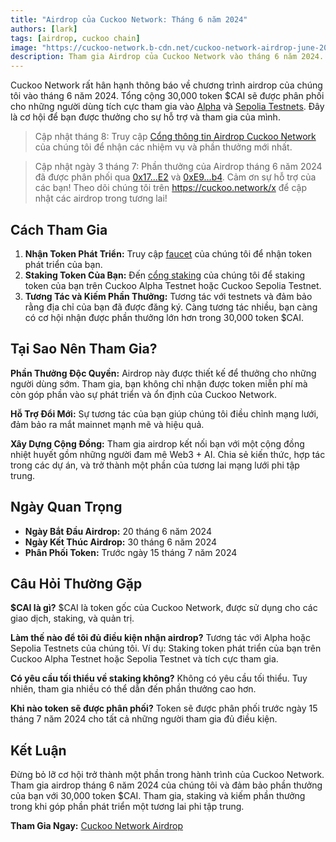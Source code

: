 ```yaml
---
title: "Airdrop của Cuckoo Network: Tháng 6 năm 2024"
authors: [lark]
tags: [airdrop, cuckoo chain]
image: "https://cuckoo-network.b-cdn.net/cuckoo-network-airdrop-june-2024.webp"
description: Tham gia Airdrop của Cuckoo Network vào tháng 6 năm 2024. Tương tác với Alpha và Sepolia Testnets để nhận phần của bạn trong 30,000 token $CAI. Đừng bỏ lỡ!
---
```


Cuckoo Network rất hân hạnh thông báo về chương trình airdrop của chúng tôi vào tháng 6 năm 2024. Tổng cộng 30,000 token $CAI sẽ được phân phối cho những người dùng tích cực tham gia vào [Alpha](https://scan.cuckoo.network/) và [Sepolia Testnets](https://testnet-scan.cuckoo.network/). Đây là cơ hội để bạn được thưởng cho sự hỗ trợ và tham gia của mình.

> Cập nhật tháng 8: Truy cập [Cổng thông tin Airdrop Cuckoo Network](https://cuckoo.network/portal/airdrop) của chúng tôi để nhận các nhiệm vụ và phần thưởng mới nhất.

> Cập nhật ngày 3 tháng 7: Phần thưởng của Airdrop tháng 6 năm 2024 đã được phân phối qua [0x17...E2](https://scan.cuckoo.network/address/0x17Ee826fB6E9Cf7Bc1433a50215A62Ff49999CE2) và [0xE9...b4](https://scan.cuckoo.network/address/0xE92f753D70B650424677B206Afd616A895D32eb4). Cảm ơn sự hỗ trợ của các bạn! Theo dõi chúng tôi trên https://cuckoo.network/x để cập nhật các airdrop trong tương lai!

## Cách Tham Gia

1. **Nhận Token Phát Triển:** Truy cập [faucet](https://cuckoo.network/portal/faucet/) của chúng tôi để nhận token phát triển của bạn.
2. **Staking Token Của Bạn:** Đến [cổng staking](https://cuckoo.network/portal/staking/testnet) của chúng tôi để staking token của bạn trên Cuckoo Alpha Testnet hoặc Cuckoo Sepolia Testnet.
3. **Tương Tác và Kiếm Phần Thưởng:** Tương tác với testnets và đảm bảo rằng địa chỉ của bạn đã được đăng ký. Càng tương tác nhiều, bạn càng có cơ hội nhận được phần thưởng lớn hơn trong 30,000 token $CAI.

## Tại Sao Nên Tham Gia?

**Phần Thưởng Độc Quyền:** Airdrop này được thiết kế để thưởng cho những người dùng sớm. Tham gia, bạn không chỉ nhận được token miễn phí mà còn góp phần vào sự phát triển và ổn định của Cuckoo Network.

**Hỗ Trợ Đổi Mới:** Sự tương tác của bạn giúp chúng tôi điều chỉnh mạng lưới, đảm bảo ra mắt mainnet mạnh mẽ và hiệu quả.

**Xây Dựng Cộng Đồng:** Tham gia airdrop kết nối bạn với một cộng đồng nhiệt huyết gồm những người đam mê Web3 + AI. Chia sẻ kiến thức, hợp tác trong các dự án, và trở thành một phần của tương lai mạng lưới phi tập trung.

## Ngày Quan Trọng

- **Ngày Bắt Đầu Airdrop:** 20 tháng 6 năm 2024
- **Ngày Kết Thúc Airdrop:** 30 tháng 6 năm 2024
- **Phân Phối Token:** Trước ngày 15 tháng 7 năm 2024

## Câu Hỏi Thường Gặp

**$CAI là gì?** $CAI là token gốc của Cuckoo Network, được sử dụng cho các giao dịch, staking, và quản trị.

**Làm thế nào để tôi đủ điều kiện nhận airdrop?** Tương tác với Alpha hoặc Sepolia Testnets của chúng tôi. Ví dụ: Staking token phát triển của bạn trên Cuckoo Alpha Testnet hoặc Sepolia Testnet và tích cực tham gia.

**Có yêu cầu tối thiểu về staking không?** Không có yêu cầu tối thiểu. Tuy nhiên, tham gia nhiều có thể dẫn đến phần thưởng cao hơn.

**Khi nào token sẽ được phân phối?** Token sẽ được phân phối trước ngày 15 tháng 7 năm 2024 cho tất cả những người tham gia đủ điều kiện.

## Kết Luận

Đừng bỏ lỡ cơ hội trở thành một phần trong hành trình của Cuckoo Network. Tham gia airdrop tháng 6 năm 2024 của chúng tôi và đảm bảo phần thưởng của bạn với 30,000 token $CAI. Tham gia, staking và kiếm phần thưởng trong khi góp phần phát triển một tương lai phi tập trung.

**Tham Gia Ngay:** [Cuckoo Network Airdrop](https://cuckoo.network/portal/faucet/)
